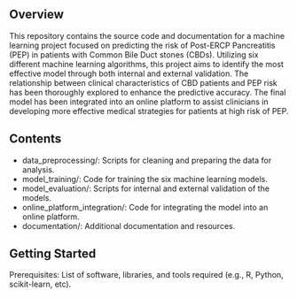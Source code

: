 ## Overview
This repository contains the source code and documentation for a machine learning project focused on predicting the risk of Post-ERCP Pancreatitis (PEP) in patients with Common Bile Duct stones (CBDs). Utilizing six different machine learning algorithms, this project aims to identify the most effective model through both internal and external validation. The relationship between clinical characteristics of CBD patients and PEP risk has been thoroughly explored to enhance the predictive accuracy. The final model has been integrated into an online platform to assist clinicians in developing more effective medical strategies for patients at high risk of PEP.

## Contents
* data_preprocessing/: Scripts for cleaning and preparing the data for analysis.  
* model_training/: Code for training the six machine learning models.  
* model_evaluation/: Scripts for internal and external validation of the models.  
* online_platform_integration/: Code for integrating the model into an online platform.  
* documentation/: Additional documentation and resources.  
 
## Getting Started
Prerequisites: List of software, libraries, and tools required (e.g., R, Python, scikit-learn, etc).
